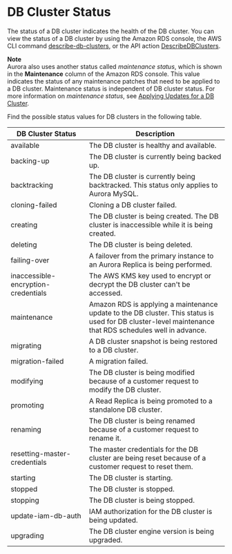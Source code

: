 # DB Cluster Status<a name="Aurora.Status"></a>

The status of a DB cluster indicates the health of the DB cluster\. You can view the status of a DB cluster by using the Amazon RDS console, the AWS CLI command [describe\-db\-clusters](https://docs.aws.amazon.com/cli/latest/reference/rds/describe-db-clusters.html), or the API action [DescribeDBClusters](https://docs.aws.amazon.com/AmazonRDS/latest/APIReference/API_DescribeDBClusters.html)\. 

**Note**  
Aurora also uses another status called *maintenance status*, which is shown in the **Maintenance** column of the Amazon RDS console\. This value indicates the status of any maintenance patches that need to be applied to a DB cluster\. Maintenance status is independent of DB cluster status\. For more information on *maintenance status*, see [Applying Updates for a DB Cluster](USER_UpgradeDBInstance.Maintenance.md#USER_UpgradeDBInstance.OSUpgrades)\. 

Find the possible status values for DB clusters in the following table\.


| DB Cluster Status | Description | 
| --- | --- | 
|  available  |  The DB cluster is healthy and available\.  | 
|  backing\-up  |  The DB cluster is currently being backed up\.  | 
| backtracking |  The DB cluster is currently being backtracked\. This status only applies to Aurora MySQL\.  | 
|  cloning\-failed  |  Cloning a DB cluster failed\.   | 
|  creating  |  The DB cluster is being created\. The DB cluster is inaccessible while it is being created\.   | 
|  deleting  |  The DB cluster is being deleted\.  | 
|  failing\-over  |  A failover from the primary instance to an Aurora Replica is being performed\.  | 
|  inaccessible\-encryption\-credentials  |  The AWS KMS key used to encrypt or decrypt the DB cluster can't be accessed\.   | 
|  maintenance  |  Amazon RDS is applying a maintenance update to the DB cluster\. This status is used for DB cluster\-level maintenance that RDS schedules well in advance\.   | 
|  migrating  |  A DB cluster snapshot is being restored to a DB cluster\.   | 
|  migration\-failed  |  A migration failed\.   | 
|  modifying  |  The DB cluster is being modified because of a customer request to modify the DB cluster\.   | 
|  promoting  |  A Read Replica is being promoted to a standalone DB cluster\.   | 
|  renaming  |  The DB cluster is being renamed because of a customer request to rename it\.   | 
|  resetting\-master\-credentials  |  The master credentials for the DB cluster are being reset because of a customer request to reset them\.  | 
|  starting  |  The DB cluster is starting\.  | 
|  stopped  |  The DB cluster is stopped\.  | 
|  stopping  |  The DB cluster is being stopped\.  | 
|  update\-iam\-db\-auth  |  IAM authorization for the DB cluster is being updated\.   | 
|  upgrading  |  The DB cluster engine version is being upgraded\.  | 